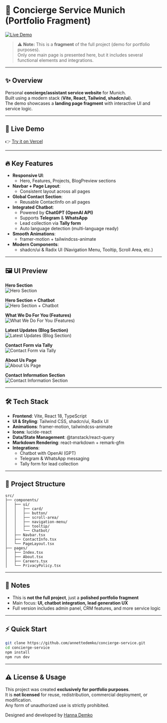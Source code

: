 # 💼 Concierge Service Munich (Portfolio Fragment)

[![Live Demo](https://img.shields.io/badge/Live%20Demo-Vercel-black)](https://concierge-service-fhwk.vercel.app)

> ⚠️ **Note:** This is a **fragment** of the full project (demo for portfolio purposes).  
> Only one main page is presented here, but it includes several functional elements and integrations.

---

## ✨ Overview

Personal **concierge/assistant service website** for Munich.  
Built using a modern stack (**Vite, React, Tailwind, shadcn/ui**).  
The demo showcases a **landing page fragment** with interactive UI and service logic.

---

## 🚀 Live Demo

👉 [Try it on Vercel](https://concierge-service-fhwk.vercel.app)

---

## 🔥 Key Features

- **Responsive UI**:
  - Hero, Features, Projects, BlogPreview sections
- **Navbar + Page Layout**:
  - Consistent layout across all pages
- **Global Contact Section**:
  - Reusable ContactInfo on all pages
- **Integrated Chatbot**:
  - Powered by **ChatGPT (OpenAI API)**
  - Supports **Telegram** & **WhatsApp**
  - Lead collection via **Tally form**
  - Auto language detection (multi-language ready)
- **Smooth Animations**:
  - framer-motion + tailwindcss-animate
- **Modern Components**:
  - shadcn/ui & Radix UI (Navigation Menu, Tooltip, Scroll Area, etc.)

---

## 🖼️ UI Preview

**Hero Section**  
![Hero Section](public/1.png)

**Hero Section + Chatbot**  
![Hero Section + Chatbot](public/2.png)

**What We Do For You (Features)**  
![What We Do For You (Features)](public/3.png)

**Latest Updates (Blog Section)**  
![Latest Updates (Blog Section)](public/4.png)

**Contact Form via Tally**  
![Contact Form via Tally](public/5.png)

**About Us Page**  
![About Us Page](public/6.png)

**Contact Information Section**  
![Contact Information Section](public/7.png)

---

## 🛠️ Tech Stack

- **Frontend**: Vite, React 18, TypeScript  
- **UI & Styling**: Tailwind CSS, shadcn/ui, Radix UI  
- **Animations**: framer-motion, tailwindcss-animate  
- **Icons**: lucide-react  
- **Data/State Management**: @tanstack/react-query  
- **Markdown Rendering**: react-markdown + remark-gfm  
- **Integrations**:
  - Chatbot with OpenAI (GPT)
  - Telegram & WhatsApp messaging
  - Tally form for lead collection  

---

## 📁 Project Structure

```
src/
├── components/
│   ├── ui/
│   │   ├── card/
│   │   ├── button/
│   │   ├── scroll-area/
│   │   ├── navigation-menu/
│   │   ├── tooltip/
│   │   └── Chatbot/
│   ├── Navbar.tsx
│   ├── ContactInfo.tsx
│   └── PageLayout.tsx
├── pages/
│   ├── Index.tsx
│   ├── About.tsx
│   ├── Careers.tsx
│   └── PrivacyPolicy.tsx
```

---

## 📌 Notes

- This is **not the full project**, just a **polished portfolio fragment**  
- Main focus: **UI, chatbot integration, lead generation UX**  
- Full version includes admin panel, CRM features, and more service logic

---

## ⚡ Quick Start

```bash
git clone https://github.com/annettedemko/concierge-service.git
cd concierge-service
npm install
npm run dev
```

---

## ⚠️ License & Usage

This project was created **exclusively for portfolio purposes**.  
It is **not licensed** for reuse, redistribution, commercial deployment, or modification.  
Any form of unauthorized use is strictly prohibited.

Designed and developed by [Hanna Demko](https://github.com/annettedemko)
